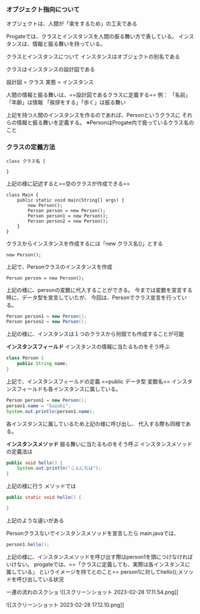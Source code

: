 ### オブジェクト指向について
オブジェクトは、人間が「楽をするため」の工夫である

Progateでは、クラスとインスタンスを人間の振る舞い方で表している。
インスタンスは、情報と振る舞いを持っている。

クラスとインスタンスについて
インスタンスはオブジェクトの別名である

クラスはインスタンスの設計図である

設計図 = クラス
実態 = インスタンス

人間の情報と振る舞いは、==設計図であるクラスに定義する==
例：
「名前」「年齢」は情報
「挨拶をする」「歩く」は振る舞い

上記を持つ人間のインスタンスを作るのであれば、Personというクラスに
それらの情報と振る舞いを定義する。
※PersonはProgate内で扱っているクラス名のこと


### クラスの定義方法
```
class クラス名 {

}
```
上記の様に記述すると==空のクラスが作成できる==

```
class Main {
	public static void main(String[] args) {
		new Person();
		Person person = new Person();
		Person person1 = new Person();
		Person person2 = new Person();
	}
}
```
クラスからインスタンスを作成するには「new クラス名()」とする
```
new Person();
```
上記で、Personクラスのインスタンスを作成

```
Person person = new Person();
```
上記の様に、personの変数に代入することができる。
今までは変数を宣言する時に、データ型を宣言していたが、
今回は、Personでクラス宣言を行っている。

```java
Person person1 = new Person();
Person person2 = new Person();
```
上記の様に、インスタンスは１つのクラスから何個でも作成することが可能

**インスタンスフィールド**
インスタンスの情報に当たるものをそう呼ぶ
```java
class Person {
	public String name;
}
```
上記で、インスタンスフィールドの定義
==public データ型 変数名==
インスタンスフィールドも各インスタンスに属している。
```java
Person person1 = new Person();
person1.name = "Suzuki";
System.out.println(person1.name);
```
各インスタンスに属しているため上記の様に呼び出し、
代入する際も同様である。

**インスタンスメソッド**
振る舞いに当たるものをそう呼ぶ
インスタンスメソッドの定義法は
```java
public void hello() {
	System.out.println("こんにちは");
}
```
上記の様に行う
メソッドでは
```java
public static void hello() {

}
```
上記のような違いがある

Personクラスないでインスタンスメソッドを宣言したら
main.javaでは、
```java
person1.hello();
```
上記の様に、インスタンスメソッドを呼び出す際はperson1を頭につけなければいけない。
progateでは、==「クラスに定義しても、実際は各インスタンスに属している」
というイメージを持てとのこと==
person1に対してhello();メソッドを呼び出している状況

一連の流れのスクショ
![[スクリーンショット 2023-02-28 17.11.54.png]]

![[スクリーンショット 2023-02-28 17.12.10.png]]
